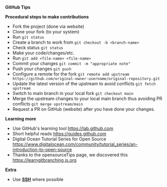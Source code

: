 **GitHub Tips**

**Procedural steps to make contributions**
- Fork the project (done via website)
- Clone your fork (to your system)
- Run ``` git status ```
- Create a branch to work from ``` git checkout -b <branch-name> ```
- Check status ``` git status ```
- Make your code/changes/etc.
- Run ``` git add <file-name> <file-name> ```
- Commit your changes ``` git commit -m "appropriate note" ```
- Push your changes ``` git push ```
- Configure a remote for the fork ``` git remote add upstream https://github.com/original-owner-username/original-repository.git ```
- Update the latest version of the upstream to avoid conflicts ``` git fetch upstream ```
- Switch to main branch in your local fork ``` git checkout main ```
- Merge the upstream changes to your local main branch thus avoiding PR conflicts ``` git merge upstream/main ```
- Request a PR on GitHub (website) after you have done your changes.

**Learning more**

- Use GitHub's learning tool https://lab.github.com
- Short helpful reads https://guides.github.com
- Digital Ocean Tutorial Series for Open Source https://www.digitalocean.com/community/tutorial_series/an-introduction-to-open-source
- Thanks to the opensourceTips page, we discovered this https://learngitbranching.js.org

**Extra**

- Use [**SSH**](https://docs.github.com/en/github/authenticating-to-github/connecting-to-github-with-ssh) where possible
